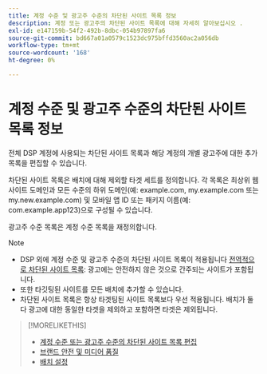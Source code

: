 ```yaml
---
title: 계정 수준 및 광고주 수준의 차단된 사이트 목록 정보
description: 계정 또는 광고주의 차단된 사이트 목록에 대해 자세히 알아보십시오 .
exl-id: e147159b-54f2-492b-8dbc-054b97897fa6
source-git-commit: bd667a01a0579c1523dc975bffd3560ac2a056db
workflow-type: tm+mt
source-wordcount: '168'
ht-degree: 0%

---
```


# 계정 수준 및 광고주 수준의 차단된 사이트 목록 정보

전체 DSP 계정에 사용되는 차단된 사이트 목록과 해당 계정의 개별 광고주에 대한 추가 목록을 편집할 수 있습니다.

차단된 사이트 목록은 배치에 대해 제외할 타겟 세트를 정의합니다. 각 목록은 최상위 웹 사이트 도메인과 모든 수준의 하위 도메인(예: example.com, my.example.com 또는 my.new.example.com) 및 모바일 앱 ID 또는 패키지 이름(예: com.example.app123)으로 구성될 수 있습니다.

광고주 수준 목록은 계정 수준 목록을 재정의합니다.

>[!NOTE]
>
>* DSP 외에 계정 수준 및 광고주 수준의 차단된 사이트 목록이 적용됩니다 [전역적으로 차단된 사이트 목록](/help/dsp/introduction/features/brand-safety-media-quality.md#global-blocked-sites): 광고에는 안전하지 않은 것으로 간주되는 사이트가 포함됩니다.
>* 또한 타깃팅된 사이트를 모든 배치에 추가할 수 있습니다.
>* 차단된 사이트 목록은 항상 타겟팅된 사이트 목록보다 우선 적용됩니다. 배치가 둘 다 광고에 대한 동일한 타겟을 제외하고 포함하면 타겟은 제외됩니다.


>[!MORELIKETHIS]
>
>* [계정 수준 또는 광고주 수준의 차단된 사이트 목록 편집](/help/dsp/admin/blocked-sites-list-edit.md)
>* [브랜드 안전 및 미디어 품질](/help/dsp/introduction/features/brand-safety-media-quality.md)
>* [배치 설정](/help/dsp/campaign-management/placements/placement-settings.md)

